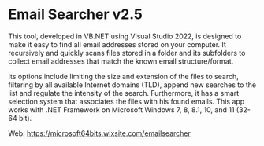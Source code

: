 # Email Searcher v2.5
This tool, developed in VB.NET using Visual Studio 2022, is designed to make it easy to find all email addresses stored on your computer. 
It recursively and quickly scans files stored in a folder and its subfolders to collect email addresses that match the known email structure/format.

Its options include limiting the size and extension of the files to search, filtering by all available Internet domains (TLD), 
append new searches to the list and regulate the intensity of the search.
Furthermore, it has a smart selection system that associates the files with his found emails. 
This app works with .NET Framework on Microsoft Windows 7, 8, 8.1, 10, and 11 (32-64 bit).

Web: https://microsoft64bits.wixsite.com/emailsearcher

